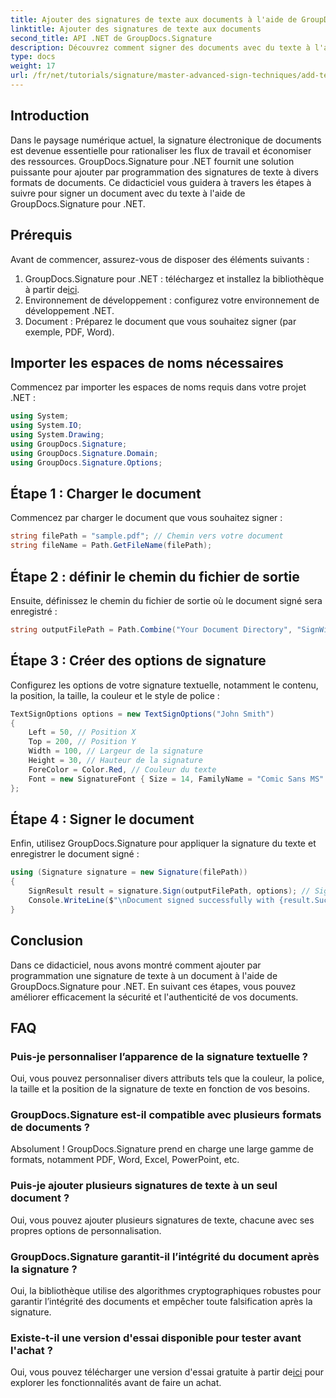 ```yaml
---
title: Ajouter des signatures de texte aux documents à l'aide de GroupDocs.Signature
linktitle: Ajouter des signatures de texte aux documents
second_title: API .NET de GroupDocs.Signature
description: Découvrez comment signer des documents avec du texte à l'aide de GroupDocs.Signature pour .NET. Guide étape par étape pour ajouter des signatures de texte par programmation.
type: docs
weight: 17
url: /fr/net/tutorials/signature/master-advanced-sign-techniques/add-text-signatures-to-documents/
---
```

## Introduction

Dans le paysage numérique actuel, la signature électronique de documents est devenue essentielle pour rationaliser les flux de travail et économiser des ressources. GroupDocs.Signature pour .NET fournit une solution puissante pour ajouter par programmation des signatures de texte à divers formats de documents. Ce didacticiel vous guidera à travers les étapes à suivre pour signer un document avec du texte à l'aide de GroupDocs.Signature pour .NET.

## Prérequis

Avant de commencer, assurez-vous de disposer des éléments suivants :

1. GroupDocs.Signature pour .NET : téléchargez et installez la bibliothèque à partir de[ici](https://releases.groupdocs.com/signature/net/).
2. Environnement de développement : configurez votre environnement de développement .NET.
3. Document : Préparez le document que vous souhaitez signer (par exemple, PDF, Word).

## Importer les espaces de noms nécessaires

Commencez par importer les espaces de noms requis dans votre projet .NET :

```csharp
using System;
using System.IO;
using System.Drawing;
using GroupDocs.Signature;
using GroupDocs.Signature.Domain;
using GroupDocs.Signature.Options;
```

## Étape 1 : Charger le document

Commencez par charger le document que vous souhaitez signer :

```csharp
string filePath = "sample.pdf"; // Chemin vers votre document
string fileName = Path.GetFileName(filePath);
```

## Étape 2 : définir le chemin du fichier de sortie

Ensuite, définissez le chemin du fichier de sortie où le document signé sera enregistré :

```csharp
string outputFilePath = Path.Combine("Your Document Directory", "SignWithText", fileName);
```

## Étape 3 : Créer des options de signature

Configurez les options de votre signature textuelle, notamment le contenu, la position, la taille, la couleur et le style de police :

```csharp
TextSignOptions options = new TextSignOptions("John Smith")
{
    Left = 50, // Position X
    Top = 200, // Position Y
    Width = 100, // Largeur de la signature
    Height = 30, // Hauteur de la signature
    ForeColor = Color.Red, // Couleur du texte
    Font = new SignatureFont { Size = 14, FamilyName = "Comic Sans MS" } // Paramètres de police
};
```

## Étape 4 : Signer le document

Enfin, utilisez GroupDocs.Signature pour appliquer la signature du texte et enregistrer le document signé :

```csharp
using (Signature signature = new Signature(filePath))
{
    SignResult result = signature.Sign(outputFilePath, options); // Signer le document
    Console.WriteLine($"\nDocument signed successfully with {result.Succeeded.Count} signature(s).\nFile saved at {outputFilePath}.");
}
```

## Conclusion

Dans ce didacticiel, nous avons montré comment ajouter par programmation une signature de texte à un document à l'aide de GroupDocs.Signature pour .NET. En suivant ces étapes, vous pouvez améliorer efficacement la sécurité et l'authenticité de vos documents.

## FAQ

### Puis-je personnaliser l’apparence de la signature textuelle ?
Oui, vous pouvez personnaliser divers attributs tels que la couleur, la police, la taille et la position de la signature de texte en fonction de vos besoins.

### GroupDocs.Signature est-il compatible avec plusieurs formats de documents ?
Absolument ! GroupDocs.Signature prend en charge une large gamme de formats, notamment PDF, Word, Excel, PowerPoint, etc.

### Puis-je ajouter plusieurs signatures de texte à un seul document ?
Oui, vous pouvez ajouter plusieurs signatures de texte, chacune avec ses propres options de personnalisation.

### GroupDocs.Signature garantit-il l’intégrité du document après la signature ?
Oui, la bibliothèque utilise des algorithmes cryptographiques robustes pour garantir l’intégrité des documents et empêcher toute falsification après la signature.

### Existe-t-il une version d'essai disponible pour tester avant l'achat ?
 Oui, vous pouvez télécharger une version d'essai gratuite à partir de[ici](https://releases.groupdocs.com/) pour explorer les fonctionnalités avant de faire un achat.